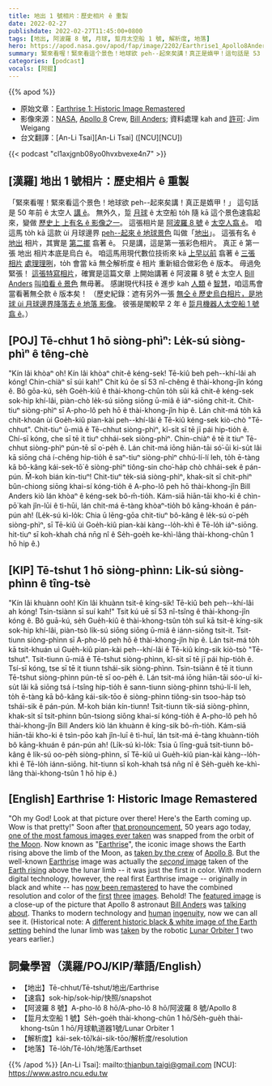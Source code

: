 ```yaml
---
title: 地出 1 號相片：歷史相片 ê 重製
date: 2022-02-27
publishdate: 2022-02-27T11:45:00+0800
tags: [地出, 阿波羅 8 號, 月球, 踅月太空船 1 號, 解析度, 地落]
hero: https://apod.nasa.gov/apod/fap/image/2202/Earthrise1_Apollo8AndersWeigang_960.jpg
summary: 緊來看喔！緊來看這个景色！地球欲 peh--起來矣講！真正是媠甲！這句話是 53 年前 ê 太空人講 ê。
categories: [podcast]
vocals: [阿錕]
---
```


{{% apod %}}

- 原始文章：[Earthrise 1: Historic Image Remastered](https://apod.nasa.gov/apod/ap220227.html)
- 影像來源：[NASA](https://www.nasa.gov/), [Apollo 8](https://www.nasa.gov/mission_pages/apollo/missions/apollo8.html) Crew, [Bill Anders](https://er.jsc.nasa.gov/seh/anders.htm); 資料處理 kah and [許可](https://creativecommons.org/licenses/by/2.0/): Jim Weigang
- 台文翻譯：[An-Li Tsai][An-Li Tsai] ([NCU][NCU])

{{< podcast "cl1axjgnb08yo0hvxbvexe4n7" >}}

## [漢羅] 地出 1 號相片：歷史相片 ê 重製
「緊來看喔！緊來看這个景色！地球欲 peh--起來矣講！真正是媠甲！」
這句話是 50 年前 ê 太空人 [講 ê][that pronouncement]。
無外久，踅 [月球][the Moon] ê 太空船 to̍h 隨 kā 這个景色速翕起來，變做 [歷史上 上有名 ê 影像之一][one of the most famous images ever taken]。
這張相片是 [阿波羅 8 號][Apollo 8] ê [太空人翕 ê][taken by the crew]。
咱這馬 to̍h kā 這款 ùi 月球邊界 [peh--起來 ê 地球景色][Earth rising] 叫做「[地出][Earthrise 1]」。
這張有名 ê [地出][Earthrise 2] 相片，其實是 [第二擺][*second* image] 翕著 ê。
只是講，這是第一張彩色相片。
真正 ê 第一張 地出 相片本底是烏白 ê。
咱這馬用現代數位技術來 kā [上早以前][first] 翕著 ê [三張][three] [相片][images] [處理理咧][now been remastered]，to̍h 會當 kā 無仝解析度 ê 相片 重新組合做彩色 ê 版本。
毋過免緊張！
[這張特寫相片][featured image]，確實是這篇文章 上開始講著 ê 阿波羅 8 號 ê 太空人 [Bill Anders][Bill Anders] [叫咱看 ê 景色][talking about] 無毋著。
感謝現代科技 ê 進步 kah [人類][human] ê [智慧][ingenuity t]，咱這馬會當看著無仝款 ê 版本矣！
（歷史紀錄：遮有另外一張 [無仝 ê 歷史烏白相片，是地球 ùi 月球邊界降落去 ê 地落 影像][different historic black & white image of the Earth setting]。
彼張是閣較早 2 年 ê [踅月機器人太空船 1 號][Lunar Orbiter 1] [翕 ê][taken]。）


## [POJ] Tē-chhut 1 hō siòng-phìⁿ: Le̍k-sú siòng-phìⁿ ê têng-chè
"Kín lâi khòaⁿ o͘h! Kín lâi khòaⁿ chit-ê kéng-sek! Tē-kiû beh peh--khí-lâi ah kóng! Chin-chiàⁿ sī súi kah!"
Chit kú ōe sī 53 nî-chêng ê thài-khong-jîn kóng ê.
Bô gōa-kú, se̍h Goe̍h-kiû ê thài-khong-chûn to̍h sûi kā chit-ê kéng-sek sok-hip khí-lâi, piàn-chò le̍k-sú siōng siōng ū-miâ ê iáⁿ-siōng chit-it.
Chit-tiuⁿ siòng-phìⁿ sī A-pho-lô peh hō ê thài-khong-jîn hip ê.
Lán chit-má to̍h kā chit-khoán ùi Goe̍h-kiû pian-kài peh--khí-lâi ê Tē-kiû kéng-sek kiò-chò "Tē-chhut".
Chit-tiuⁿ ū-miâ ê Tē-chhut siòng-phìⁿ, kî-si̍t sī tē jī pái hip-tio̍h ê.
Chí-sī kóng, che sī tē it tiuⁿ chhái-sek siòng-phìⁿ.
Chin-chiàⁿ ê tē it tiuⁿ Tē-chhut siòng-phìⁿ pún-tē sī o͘-pe̍h ê.
Lán chit-má iōng hiān-tāi só͘-ūi ki-su̍t lâi kā siōng chá í-chêng hip-tio̍h ê saⁿ-tiuⁿ siòng-phìⁿ chhú-lí-lí leh, to̍h ē-tàng kā bô-kâng kái-sek-tō͘ ê siòng-phìⁿ tiông-sin cho͘-ha̍p chò chhái-sek ê pán-pún.
M̄-koh bián kín-tiuⁿ!
Chit-tiuⁿ te̍k-siá siòng-phìⁿ, khak-si̍t sī chit-phiⁿ bûn-chiong siōng khai-sí kóng-tio̍h ê A-pho-lô peh hō thài-khong-jîn Bill Anders kiò lán khòaⁿ ê kéng-sek bô-m̄-tio̍h.
Kám-siā hiān-tāi kho-ki ê chìn-pō͘ kah jîn-lūi ê tì-hūi, lán chit-má ē-tàng khòaⁿ-tio̍h bô kāng-khoán ê pán-pún ah!
(Le̍k-sú kì-lo̍k: Chia ū lēng-gōa chit-tiuⁿ bô-kâng ê le̍k-sú o͘-pe̍h siòng-phìⁿ, sī Tē-kiû ùi Goe̍h-kiû pian-kài kàng--lo̍h-khì ê Tē-lo̍h iáⁿ-siōng.
hit-tiuⁿ sī koh-khah chá nn̄g nî ê Se̍h-goe̍h ke-khì-lâng thài-khong-chûn 1 hō hip ê.)


## [KIP] Tē-tshut 1 hō siòng-phìnn: Li̍k-sú siòng-phìnn ê tîng-tsè
"Kín lâi khuànn ooh! Kín lâi khuànn tsit-ê kíng-sik! Tē-kiû beh peh--khí-lâi ah kóng! Tsin-tsiànn sī suí kah!"
Tsit kú uē sī 53 nî-tsîng ê thài-khong-jîn kóng ê.
Bô guā-kú, se̍h Gue̍h-kiû ê thài-khong-tsûn to̍h suî kā tsit-ê kíng-sik sok-hip khí-lâi, piàn-tsò li̍k-sú siōng siōng ū-miâ ê iánn-siōng tsit-it.
Tsit-tiunn siòng-phìnn sī A-pho-lô peh hō ê thài-khong-jîn hip ê.
Lán tsit-má to̍h kā tsit-khuán uì Gue̍h-kiû pian-kài peh--khí-lâi ê Tē-kiû kíng-sik kiò-tsò "Tē-tshut".
Tsit-tiunn ū-miâ ê Tē-tshut siòng-phìnn, kî-si̍t sī tē jī pái hip-tio̍h ê.
Tsí-sī kóng, tse sī tē it tiunn tshái-sik siòng-phìnn.
Tsin-tsiànn ê tē it tiunn Tē-tshut siòng-phìnn pún-tē sī oo-pe̍h ê.
Lán tsit-má iōng hiān-tāi sóo-uī ki-su̍t lâi kā siōng tsá í-tsîng hip-tio̍h ê sann-tiunn siòng-phìnn tshú-lí-lí leh, to̍h ē-tàng kā bô-kâng kái-sik-tōo ê siòng-phìnn tiông-sin tsoo-ha̍p tsò tshái-sik ê pán-pún.
M̄-koh bián kín-tiunn!
Tsit-tiunn ti̍k-siá siòng-phìnn, khak-si̍t sī tsit-phinn bûn-tsiong siōng khai-sí kóng-tio̍h ê A-pho-lô peh hō thài-khong-jîn Bill Anders kiò lán khuànn ê kíng-sik bô-m̄-tio̍h.
Kám-siā hiān-tāi kho-ki ê tsìn-pōo kah jîn-luī ê tì-huī, lán tsit-má ē-tàng khuànn-tio̍h bô kāng-khuán ê pán-pún ah!
(Li̍k-sú kì-lo̍k: Tsia ū līng-guā tsit-tiunn bô-kâng ê li̍k-sú oo-pe̍h siòng-phìnn, sī Tē-kiû uì Gue̍h-kiû pian-kài kàng--lo̍h-khì ê Tē-lo̍h iánn-siōng.
hit-tiunn sī koh-khah tsá nn̄g nî ê Se̍h-gue̍h ke-khì-lâng thài-khong-tsûn 1 hō hip ê.)

## [English] Earthrise 1: Historic Image Remastered

"Oh my God!
Look at that picture over there!
Here's the Earth coming up.
Wow is that pretty!" Soon after [that pronouncement][that pronouncement], 50 years ago today, [one of the most famous images ever taken][one of the most famous images ever taken] was snapped from the orbit of [the Moon][the Moon].
Now known as "[Earthrise][Earthrise 1]", the iconic image shows the Earth rising above the limb of the Moon, as [taken by the crew][taken by the crew] of [Apollo 8][Apollo 8].
But the well-known [Earthrise][Earthrise 2] image was actually the [*second* image][*second* image] taken of the [Earth rising][Earth rising] above the lunar limb -- it was just the first in color.
With modern digital technology, however, the real first Earthrise image -- originally in black and white -- has [now been remastered][now been remastered] to have the combined resolution and color of the [first][first] [three][three] [images][images].
Behold!
The [featured image][featured image] is a close-up of the picture that Apollo 8 astronaut [Bill Anders][Bill Anders] was [talking about][talking about].
Thanks to modern technology and [human][human] [ingenuity][ingenuity e], now we can all see it.
(Historical note: A [different historic black & white image of the Earth setting][different historic black & white image of the Earth setting] behind the lunar limb was [taken][taken] by the robotic [Lunar Orbiter 1][Lunar Orbiter 1] two years earlier.)

## 詞彙學習（漢羅/POJ/KIP/華語/English）
- 【地出】Tē-chhut/Tē-tshut/地出/Earthrise
- 【速翕】sok-hip/sok-hip/快照/snapshot
- 【阿波羅 8 號】A-pho-lô 8 hō/A-pho-lô 8 hō/阿波羅 8 號/Apollo 8
- 【踅月太空船 1 號】Se̍h-goe̍h thài-khong-chûn 1 hō/Se̍h-gue̍h thài-khong-tsûn 1 hō/月球軌道器1號/Lunar Orbiter 1
- 【解析度】kái-sek-tō͘/kái-sik-tōo/解析度/resolution
- 【地落】Tē-lo̍h/Tē-lo̍h/地落/Earthset



{{% /apod %}}
[An-Li Tsai]: mailto:thianbun.taigi@gmail.com
[NCU]: https://www.astro.ncu.edu.tw


[that pronouncement]:https://history.nasa.gov/afj/ap08fj/16day4_orbit4.html
[one of the most famous images ever taken]:https://time.com/5479821/earthrise-picture-history-apollo-8/
[the Moon]:https://solarsystem.nasa.gov/moons/earths-moon/overview/
[Earthrise 1]:https://en.wikipedia.org/wiki/Earthrise
[taken by the crew]:https://www.smithsonianmag.com/science-nature/who-took-legendary-earthrise-photo-apollo-8-180967505/
[Apollo 8]:https://www.nasa.gov/mission_pages/apollo/missions/apollo8.html
[Earthrise 2]:https://apod.nasa.gov/apod/ap150906.html
[*second* image]:https://svs.gsfc.nasa.gov/cgi-bin/details.cgi?aid=4593
[Earth rising]:https://apod.nasa.gov/apod/ap181223.html
[now been remastered]:https://jw9c.blogspot.com/2018/01/earthrise-1.html
[first]:https://archive.org/details/as08-13-2329
[three]:https://archive.org/details/as08-14-2383
[images]:https://archive.org/details/as08-14-2384
[featured image]:https://photos.app.goo.gl/OinnT83WZE7TSW3K2
[Bill Anders]:https://www.universetoday.com/13804/apollo-8-astronaut-bill-anders-reflects-on-earthrise-picture/
[talking about]:https://historycollection.jsc.nasa.gov/JSCHistoryPortal/history/oral_histories/AndersWA/AndersWA_10-8-97.htm
[human]:https://apod.nasa.gov/apod/ap190818.html
[ingenuity e]:https://apod.nasa.gov/apod/ap210701.html
[ingenuity t]:https://apod.nasa.gov/apod/ap210701.html
[different historic black & white image of the Earth setting]:https://apod.nasa.gov/apod/ap160827.html
[taken]:https://en.wikipedia.org/wiki/Earthrise#/media/File:First_View_of_Earth_from_Moon_-_reprocessed_wide.jpg
[Lunar Orbiter 1]:https://solarsystem.nasa.gov/missions/lunar-orbiter-1/in-depth/
